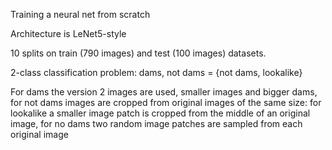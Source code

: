 Training a neural net from scratch

Architecture is LeNet5-style

10 splits on train (790 images) and test (100 images) datasets.

2-class classification problem: dams, not dams = {not dams, lookalike}

For dams the version 2 images are used, smaller images and bigger dams, for not dams images are cropped from original images of the same size:
for lookalike a smaller image patch is cropped from the middle of an original image, for no dams two random image patches are sampled from each original image

